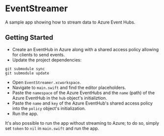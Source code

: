 # EventStreamer
A sample app showing how to stream data to Azure Event Hubs. 

## Getting Started
 * Create an EventHub in Azure along with a shared access policy allowing for clients to send events.
 * Update the project dependencies:
 ```
 git submodule sync
 git submodule update
 ```
 * Open `EventStreamer.xcworkspace`. 
 * Navigate to `main.swift` and find the editor placeholders.
 * Paste the `namespace` of the Azure EventHubs and the `name` (path) of the Azure EventHub in the `hub` object's initializtion.
 * Paste the `name` and `key` of the Azure EventHub's shared access policy into the `policy` object's initialization.
 * Run the app.
 
 It's also possible to run the app without streaming to Azure; to do so, simply set `token` to `nil` in `main.swift` and run the app.

